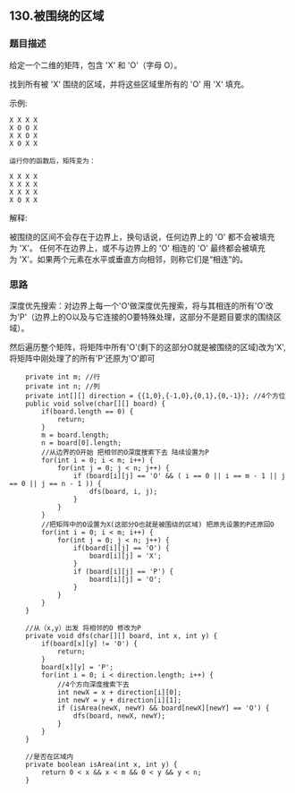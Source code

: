 ## 130.被围绕的区域

### 题目描述
给定一个二维的矩阵，包含 'X' 和 'O'（字母 O）。

找到所有被 'X' 围绕的区域，并将这些区域里所有的 'O' 用 'X' 填充。

示例:
```
X X X X
X O O X
X X O X
X O X X

运行你的函数后，矩阵变为：

X X X X
X X X X
X X X X
X O X X
```

解释:

被围绕的区间不会存在于边界上，换句话说，任何边界上的 'O' 都不会被填充为 'X'。 任何不在边界上，或不与边界上的 'O' 相连的 'O' 最终都会被填充为 'X'。如果两个元素在水平或垂直方向相邻，则称它们是“相连”的。

### 思路
深度优先搜索：对边界上每一个'O'做深度优先搜索，将与其相连的所有'O'改为'P'（边界上的O以及与它连接的O要特殊处理，这部分不是题目要求的围绕区域）。

然后遍历整个矩阵，将矩阵中所有'O'(剩下的这部分O就是被围绕的区域)改为'X',将矩阵中刚处理了的所有'P'还原为'O'即可
```   
    private int m; //行
    private int n; //列
    private int[][] direction = {{1,0},{-1,0},{0,1},{0,-1}}; //4个方位
    public void solve(char[][] board) {
        if(board.length == 0) {
            return;
        }
        m = board.length;
        n = board[0].length;
        //从边界的O开始 把相邻的O深度搜索下去 陆续设置为P
        for(int i = 0; i < m; i++) {
            for(int j = 0; j < n; j++) {
                if (board[i][j] == 'O' && ( i == 0 || i == m - 1 || j == 0 || j == n - 1 )) {
                    dfs(board, i, j);
                }
            }
        }
        //把矩阵中的O设置为X(这部分O也就是被围绕的区域) 把原先设置的P还原回O
        for(int i = 0; i < m; i++) {
            for(int j = 0; j < n; j++) {
                if(board[i][j] == 'O') {
                    board[i][j] = 'X';
                }
                if (board[i][j] == 'P') {
                    board[i][j] = 'O';
                }
            }
        }
    }

    //从（x,y）出发 将相邻的O 修改为P
    private void dfs(char[][] board, int x, int y) {
        if(board[x][y] != 'O') {
            return;
        }
        board[x][y] = 'P';
        for(int i = 0; i < direction.length; i++) {
            //4个方向深度搜索下去
            int newX = x + direction[i][0];
            int newY = y + direction[i][1];
            if (isArea(newX, newY) && board[newX][newY] == 'O') {
                dfs(board, newX, newY);
            }
        }
    }

    //是否在区域内
    private boolean isArea(int x, int y) {
        return 0 < x && x < m && 0 < y && y < n;
    }
```
